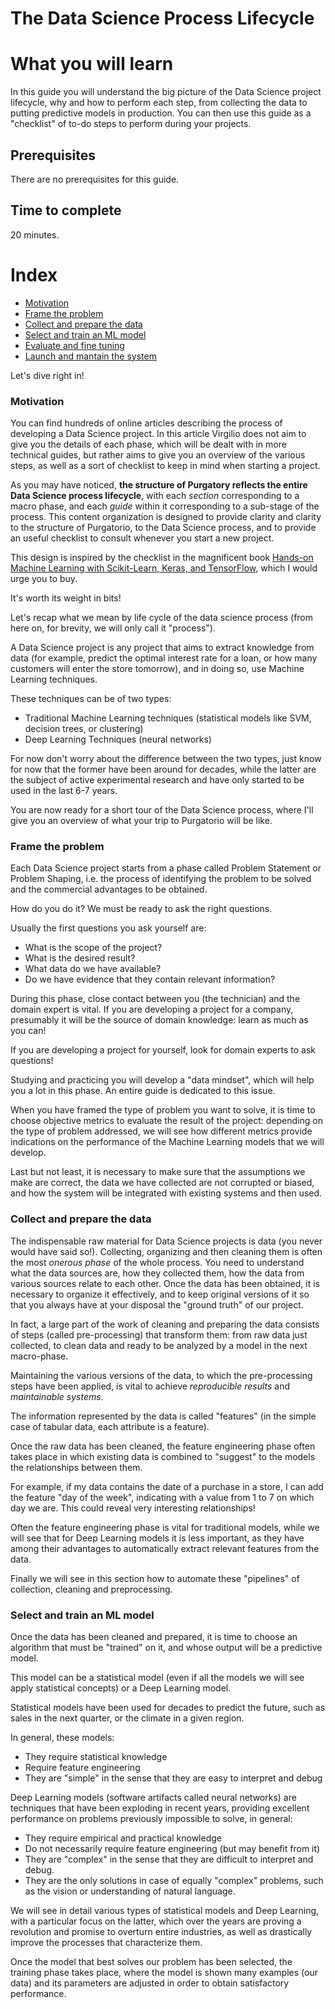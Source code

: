 # The Data Science Process Lifecycle

# What you will learn 
In this guide you will understand the big picture of the Data Science project lifecycle, why and how to perform each step, 
from collecting the data to putting predictive models in production. You can then use this guide as a "checklist" of to-do 
steps to perform during your projects. 

## Prerequisites
There are no prerequisites for this guide.

## Time to complete
20 minutes.

# Index
- [Motivation](#Motivation)
- [Frame the problem](#Frame-the-problem)
- [Collect and prepare the data](#Collect-and-prepare-the-data)
- [Select and train an ML model](#Select-and-train-an-ML-model)
- [Evaluate and fine tuning](#Evaluate-and-fine-tuning)
- [Launch and mantain the system](#Launch-and-mantain-the-system)

Let's dive right in!
 
### Motivation
You can find hundreds of online articles describing the process of developing a Data Science project. 
In this article Virgilio does not aim to give you the details of each phase, which will be dealt with in more technical guides,
but rather aims to give you an overview of the various steps, as well as a sort of checklist to keep in mind when starting a project.

As you may have noticed, **the structure of Purgatory reflects the entire Data Science process lifecycle**, with each _section_ corresponding to a macro phase, and each _guide_ within it corresponding to a sub-stage of the process. This content organization is designed to provide clarity and clarity to the structure of Purgatorio, to the Data Science process, and to provide an useful checklist to consult whenever you start a new project.

This design is inspired by the checklist in the magnificent book 
[Hands-on Machine Learning with Scikit-Learn, Keras, and TensorFlow](https://www.amazon.it/Hands-Machine-Learning-Scikit-learn-Tensorflow/dp/1492032646), which I would urge you to buy. 

It's worth its weight in bits! 

Let's recap what we mean by life cycle of the data science process (from here on, for brevity, we will only call it "process").

A Data Science project is any project that aims to extract knowledge from data 
(for example, predict the optimal interest rate for a loan, or how many customers will enter the store tomorrow), 
and in doing so, use Machine Learning techniques.

These techniques can be of two types: 
- Traditional Machine Learning techniques (statistical models like SVM, decision trees, or clustering)
- Deep Learning Techniques (neural networks)

For now don't worry about the difference between the two types, just know for now that the former have been around for decades, 
while the latter are the subject of active experimental research and have only started to be used in the last 6-7 years.

You are now ready for a short tour of the Data Science process, where I'll give you an overview of what your trip to Purgatorio will be like.

### Frame the problem

Each Data Science project starts from a phase called Problem Statement or Problem Shaping, i.e. the process of identifying the problem to be solved and the commercial advantages to be obtained. 

How do you do it? We must be ready to ask the right questions. 

Usually the first questions you ask yourself are: 
- What is the scope of the project? 
- What is the desired result? 
- What data do we have available? 
- Do we have evidence that they contain relevant information?

During this phase, close contact between you (the technician) and the domain expert is vital. 
If you are developing a project for a company, presumably it will be the source of domain knowledge: learn as much as you can!

If you are developing a project for yourself, look for domain experts to ask questions! 

Studying and practicing you will develop a "data mindset", which will help you a lot in this phase. An entire guide is dedicated to this issue.

When you have framed the type of problem you want to solve, it is time to choose objective metrics to evaluate the result of the project: depending on the type of problem addressed, we will see how different metrics provide indications on the performance of the Machine Learning models that we will develop.

Last but not least, it is necessary to make sure that the assumptions we make are correct, the data we have collected are not corrupted or biased, and how the system will be integrated with existing systems and then used.

### Collect and prepare the data

The indispensable raw material for Data Science projects is data (you never would have said so!).
Collecting, organizing and then cleaning them is often the most _onerous phase_ of the whole process. 
You need to understand what the data sources are, how they collected them, how the data from various sources relate to each other. 
Once the data has been obtained, it is necessary to organize it effectively, and to keep original versions of it so that you always have at your disposal the "ground truth" of our project.

In fact, a large part of the work of cleaning and preparing the data consists of steps (called pre-processing) that transform them: from raw data just collected, to clean data and ready to be analyzed by a model in the next macro-phase. 

Maintaining the various versions of the data, to which the pre-processing steps have been applied, is vital to achieve _reproducible results_ and _maintainable systems_.

The information represented by the data is called "features" (in the simple case of tabular data, each attribute is a feature).

Once the raw data has been cleaned, the feature engineering phase often takes place in which existing data is combined to "suggest" to the models the relationships between them.

For example, if my data contains the date of a purchase in a store, I can add the feature "day of the week", indicating with a value from 1 to 7 on which day we are. This could reveal very interesting relationships!

Often the feature engineering phase is vital for traditional models, while we will see that for Deep Learning models it is less important, as they have among their advantages to automatically extract relevant features from the data.

Finally we will see in this section how to automate these "pipelines" of collection, cleaning and preprocessing.

### Select and train an ML model

Once the data has been cleaned and prepared, it is time to choose an algorithm that must be "trained" on it, and whose output will be a predictive model.

This model can be a statistical model (even if all the models we will see apply statistical concepts) or a Deep Learning model. 

Statistical models have been used for decades to predict the future, such as sales in the next quarter, or the climate in a given region. 

In general, these models:
- They require statistical knowledge 
- Require feature engineering
- They are "simple" in the sense that they are easy to interpret and debug

Deep Learning models (software artifacts called neural networks) are techniques that have been exploding in recent years, providing excellent performance on problems previously impossible to solve, in general:
- They require empirical and practical knowledge 
- Do not necessarily require feature engineering (but may benefit from it) 
- They are "complex" in the sense that they are difficult to interpret and debug.
- They are the only solutions in case of equally "complex" problems, such as the vision or understanding of natural language.

We will see in detail various types of statistical models and Deep Learning, with a particular focus on the latter, which over the years are proving a revolution and promise to overturn entire industries, as well as drastically improve the processes that characterize them.

Once the model that best solves our problem has been selected, the training phase takes place, where the model is shown many examples (our data) and its parameters are adjusted in order to obtain satisfactory performance.
